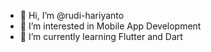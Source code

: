 - 👋 Hi, I’m @rudi-hariyanto
- 👀 I’m interested in Mobile App Development
- 🌱 I’m currently learning Flutter and Dart

<!---
rudi-hariyanto/rudi-hariyanto is a ✨ special ✨ repository because its `README.md` (this file) appears on your GitHub profile.
You can click the Preview link to take a look at your changes.
--->
